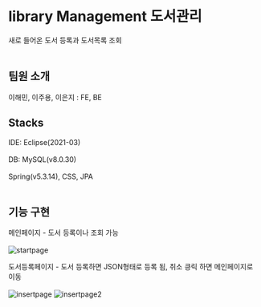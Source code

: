 # library Management 도서관리

새로 들어온 도서 등록과 도서목록 조회
<br></br>

## 팀원 소개
이해민, 이주용, 이은지 : FE, BE

## Stacks

IDE: Eclipse(2021-03)<br></br>
DB: MySQL(v8.0.30)<br></br>
Spring(v5.3.14), CSS, JPA<br></br>

## 기능 구현
메인페이지 - 도서 등록이나 조회 가능<br></br>
![startpage](https://user-images.githubusercontent.com/111646028/196346529-1d073970-cc57-4b04-9551-05f657b8eede.PNG)

도서등록페이지 - 도서 등록하면 JSON형태로 등록 됨, 취소 킁릭 하면 메인페이지로 이동<br></br>
![insertpage](https://user-images.githubusercontent.com/111646028/196346903-f96d5b49-734e-40e0-b15b-31d01d77c428.PNG)
![insertpage2](https://user-images.githubusercontent.com/111646028/196346947-de9c2c3e-40b9-4fb2-81f8-e074c1103c2b.PNG)

